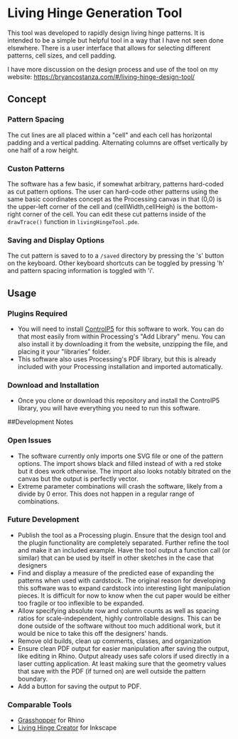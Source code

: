 # Living Hinge Generation Tool
This tool was developed to rapidly design living hinge patterns. It is intended to be a simple but helpful tool in a way that I have not seen done elsewhere. There is a user interface that allows for selecting different patterns, cell sizes, and cell padding.

I have more discussion on the design process and use of the tool on my website: https://bryancostanza.com/#/living-hinge-design-tool/

## Concept

### Pattern Spacing

The cut lines are all placed within a "cell" and each cell has horizontal padding and a vertical padding. Alternating columns are offset vertically by one half of a row height.

### Custon Patterns

The software has a few basic, if somewhat arbitrary, patterns hard-coded as cut pattern options. The user can hard-code other patterns using the same basic coordinates concept as the Processing canvas in that (0,0) is the upper-left corner of the cell and (cellWidth,cellHeigh) is the bottom-right corner of the cell. You can edit these cut patterns inside of the `drawTrace()` function in `livingHingeTool.pde`. 

### Saving and Display Options
The cut pattern is saved to to a `/saved` directory by pressing the 's' button on the keyboard. Other keyboard shortcuts can be toggled by pressing 'h' and pattern spacing information is toggled with 'i'.

## Usage

### Plugins Required
* You will need to install [ControlP5](http://www.sojamo.de/libraries/controlP5/) for this software to work. You can do that most easily from within Processing's "Add Library" menu. You can also install it by downloading it from the website, unzipping the file, and placing it your "libraries" folder. 
* This software also uses Processing's PDF library, but this is already included with your Processing installation and imported automatically.

### Download and Installation
* Once you clone or download this repository and install the ControlP5 library, you will have everything you need to run this software. 

##Development Notes

### Open Issues
* The software currently only imports one SVG file or one of the pattern options. The import shows black and filled instead of with a red stoke but it does work otherwise. The import also looks notably bitrated on the canvas but the output is perfectly vector.
* Extreme parameter combinations will crash the software, likely from a divide by 0 error. This does not happen in a regular range of combinations.
### Future Development
* Publish the tool as a Processing plugin. Ensure that the design tool and the plugin functionality are completely separated. Further refine the tool and make it an included example. Have the tool output a function call (or similar) that can be used by itself in other sketches in the case that designers 
* Find and display a measure of the predicted ease of expanding the patterns when used with cardstock. The original reason for developing this software was to expand cardstock into interesting light manipulation pieces. It is difficult for now to know when the cut paper would be either too fragile or too inflexible to be expanded.
* Allow specifying absolute row and column counts as well as spacing ratios for scale-independent, highly controllable designs. This can be done outside of the software without too much additional work, but it would be nice to take this off the designers' hands.
* Remove old builds, clean up comments, classes, and organization
* Ensure clean PDF output for easier manipulation after saving the output, like editing in Rhino. Output already uses safe colors if used directly in a laser cutting application. At least making sure that the geometry values that save with the PDF (if turned on) are well outside the pattern boundary.
* Add a button for saving the output to PDF.

### Comparable Tools
* [Grasshopper](https://www.rhino3d.com/6/new/grasshopper) for Rhino
* [Living Hinge Creator](https://inkscape.org/~drphonon/%E2%98%85living-hinge-creator) for Inkscape
